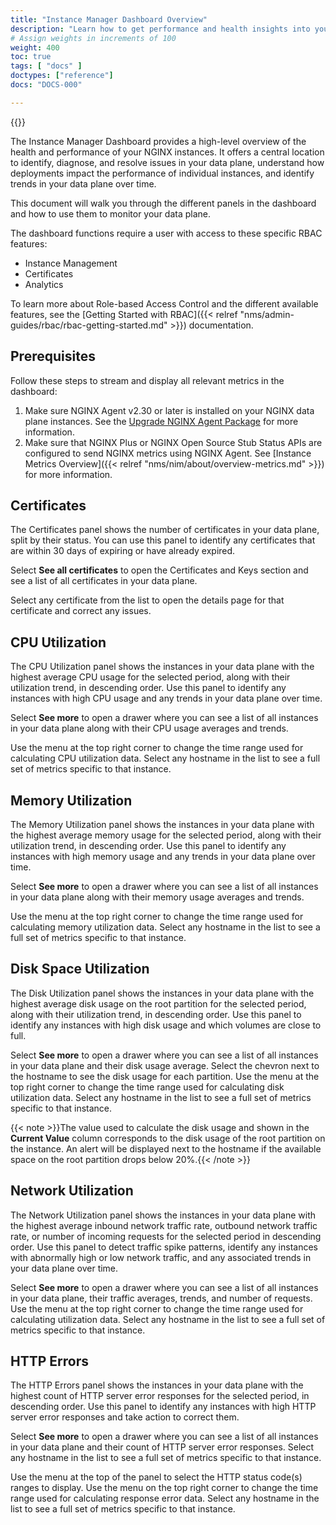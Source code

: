 ```yaml
---
title: "Instance Manager Dashboard Overview"
description: "Learn how to get performance and health insights into your NGINX deployment using NGINX Management Suite Instance Manager."
# Assign weights in increments of 100
weight: 400
toc: true
tags: [ "docs" ]
doctypes: ["reference"]
docs: "DOCS-000"

---
```

{{<custom-styles>}}

The Instance Manager Dashboard provides a high-level overview of the health and performance of your NGINX instances. It offers a central location to identify, diagnose, and resolve issues in your data plane, understand how deployments impact the performance of individual instances, and identify trends in your data plane over time.

This document will walk you through the different panels in the dashboard and how to use them to monitor your data plane.

The dashboard functions require a user with access to these specific RBAC features:

- Instance Management
- Certificates
- Analytics

To learn more about Role-based Access Control and the different available features, see the [Getting Started with RBAC]({{< relref "nms/admin-guides/rbac/rbac-getting-started.md" >}}) documentation.

## Prerequisites

Follow these steps to stream and display all relevant metrics in the dashboard:

1. Make sure NGINX Agent v2.30 or later is installed on your NGINX data plane instances. See the [Upgrade NGINX Agent Package](https://docs.nginx.com/nginx-agent/upgrading/) for more information.
1. Make sure that NGINX Plus or NGINX Open Source Stub Status APIs are configured to send NGINX metrics using NGINX Agent. See [Instance Metrics Overview]({{< relref "nms/nim/about/overview-metrics.md" >}}) for more information.

## Certificates

The Certificates panel shows the number of certificates in your data plane, split by their status. You can use this panel to identify any certificates that are within 30 days of expiring or have already expired.

Select **See all certificates** to open the Certificates and Keys section and see a list of all certificates in your data plane.

Select any certificate from the list to open the details page for that certificate and correct any issues.

## CPU Utilization

The CPU Utilization panel shows the instances in your data plane with the highest average CPU usage for the selected period, along with their utilization trend, in descending order. Use this panel to identify any instances with high CPU usage and any trends in your data plane over time.

Select **See more** to open a drawer where you can see a list of all instances in your data plane along with their CPU usage averages and trends.

Use the menu at the top right corner to change the time range used for calculating CPU utilization data. Select any hostname in the list to see a full set of metrics specific to that instance.

## Memory Utilization

The Memory Utilization panel shows the instances in your data plane with the highest average memory usage for the selected period, along with their utilization trend, in descending order. Use this panel to identify any instances with high memory usage and any trends in your data plane over time.

Select **See more** to open a drawer where you can see a list of all instances in your data plane along with their memory usage averages and trends.

Use the menu at the top right corner to change the time range used for calculating memory utilization data. Select any hostname in the list to see a full set of metrics specific to that instance.

## Disk Space Utilization

The Disk Utilization panel shows the instances in your data plane with the highest average disk usage on the root partition for the selected period, along with their utilization trend, in descending order. Use this panel to identify any instances with high disk usage and which volumes are close to full.

Select **See more** to open a drawer where you can see a list of all instances in your data plane and their disk usage average. Select the <i class="fa-solid fa-chevron-right"></i> chevron next to the hostname to see the disk usage for each partition. Use the menu at the top right corner to change the time range used for calculating disk utilization data. Select any hostname in the list to see a full set of metrics specific to that instance.

{{< note >}}The value used to calculate the disk usage and shown in the **Current Value** column corresponds to the disk usage of the root partition on the instance. An <i class="fa-solid fa-triangle-exclamation"></i> alert will be displayed next to the hostname if the available space on the root partition drops below 20%.{{< /note >}}

## Network Utilization

The Network Utilization panel shows the instances in your data plane with the highest average inbound network traffic rate, outbound network traffic rate, or number of incoming requests for the selected period in descending order. Use this panel to detect traffic spike patterns, identify any instances with abnormally high or low network traffic, and any associated trends in your data plane over time.

Select **See more** to open a drawer where you can see a list of all instances in your data plane, their traffic averages, trends, and number of requests. Use the menu at the top right corner to change the time range used for calculating utilization data. Select any hostname in the list to see a full set of metrics specific to that instance.

## HTTP Errors

The HTTP Errors panel shows the instances in your data plane with the highest count of HTTP server error responses for the selected period, in descending order. Use this panel to identify any instances with high HTTP server error responses and take action to correct them.

Select **See more** to open a drawer where you can see a list of all instances in your data plane and their count of HTTP server error responses. Select any hostname in the list to see a full set of metrics specific to that instance.

Use the menu at the top of the panel to select the HTTP status code(s) ranges to display. Use the menu on the top right corner to change the time range used for calculating response error data. Select any hostname in the list to see a full set of metrics specific to that instance.
